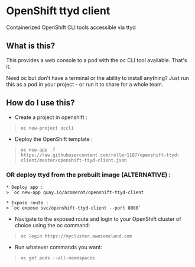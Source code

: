 # OpenShift ttyd client
Containerized OpenShift CLI tools accessible via ttyd

## What is this?
This provides a web console to a pod with the oc CLI tool available. That's it. 

Need oc but don't have a terminal or the ability to install anything? Just run this as a pod in your project - or run it to share for a whole team.

## How do I use this?

* Create a project in openshift : 
>`oc new-project occli`

* Deploy the OpenShift template : 
>`oc new-app -f https://raw.githubusercontent.com/roller1187/openshift-ttyd-client/master/openshift-ttyd-client.json`

### OR deploy ttyd from the prebuilt image (ALTERNATIVE) : 
    * Deploy app : 
    > `oc new-app quay.io/aromerot/openshift-ttyd-client

    * Expose route : 
    > `oc expose svc/openshift-ttyd-client --port 8080` 

* Navigate to the exposed route and login to your OpenShift cluster of choice using the oc command:
>`oc login https://mycluster.awesomeland.com`

* Run whatever commands you want:
>`oc get pods --all-namespaces`

